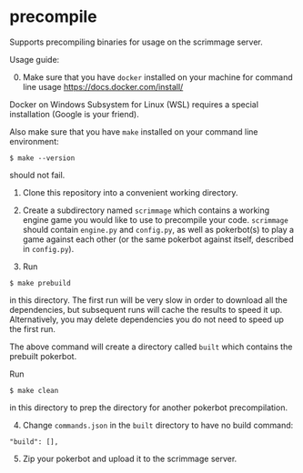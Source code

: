 # precompile
Supports precompiling binaries for usage on the scrimmage server.

Usage guide:

0. Make sure that you have `docker` installed on your machine for command line usage https://docs.docker.com/install/

  Docker on Windows Subsystem for Linux (WSL) requires a special installation (Google is your friend).

  Also make sure that you have `make` installed on your command line environment:

  ```$ make --version```

  should not fail.

1. Clone this repository into a convenient working directory.

2. Create a subdirectory named `scrimmage` which contains a working engine game you would like to use to precompile your code. `scrimmage` should contain `engine.py` and `config.py`, as well as pokerbot(s) to play a game against each other (or the same pokerbot against itself, described in `config.py`).

3. Run

```$ make prebuild```

  in this directory. The first run will be very slow in order to download all the dependencies, but subsequent runs will cache the results to speed it up. Alternatively, you may delete dependencies you do not need to speed up the first run.

  The above command will create a directory called `built` which contains the prebuilt pokerbot.

  Run

  ```$ make clean```

  in this directory to prep the directory for another pokerbot precompilation.

4. Change `commands.json` in the `built` directory to have no build command:

  ```"build": [],```

5. Zip your pokerbot and upload it to the scrimmage server.
